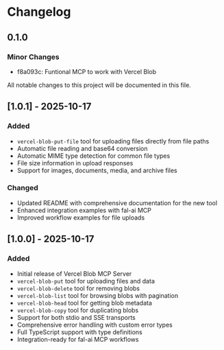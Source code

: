 # Changelog

## 0.1.0

### Minor Changes

- f8a093c: Funtional MCP to work with Vercel Blob

All notable changes to this project will be documented in this file.

## [1.0.1] - 2025-10-17

### Added

- `vercel-blob-put-file` tool for uploading files directly from file paths
- Automatic file reading and base64 conversion
- Automatic MIME type detection for common file types
- File size information in upload responses
- Support for images, documents, media, and archive files

### Changed

- Updated README with comprehensive documentation for the new tool
- Enhanced integration examples with fal-ai MCP
- Improved workflow examples for file uploads

## [1.0.0] - 2025-10-17

### Added

- Initial release of Vercel Blob MCP Server
- `vercel-blob-put` tool for uploading files and data
- `vercel-blob-delete` tool for removing blobs
- `vercel-blob-list` tool for browsing blobs with pagination
- `vercel-blob-head` tool for getting blob metadata
- `vercel-blob-copy` tool for duplicating blobs
- Support for both stdio and SSE transports
- Comprehensive error handling with custom error types
- Full TypeScript support with type definitions
- Integration-ready for fal-ai MCP workflows
